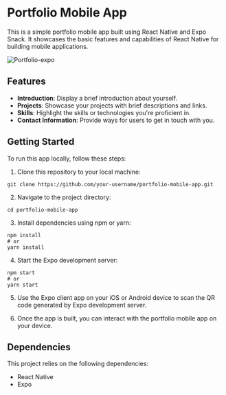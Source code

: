 # Portfolio Mobile App

This is a simple portfolio mobile app built using React Native and Expo Snack. It showcases the basic features and capabilities of React Native for building mobile applications.

![Portfolio-expo](https://github.com/RajalakshmiR24/Portfolio_Mobile_App/assets/127002476/c4358c6b-880c-4c2b-922a-6ad58f1cb0f1)

## Features

- **Introduction**: Display a brief introduction about yourself.
- **Projects**: Showcase your projects with brief descriptions and links.
- **Skills**: Highlight the skills or technologies you're proficient in.
- **Contact Information**: Provide ways for users to get in touch with you.

## Getting Started

To run this app locally, follow these steps:

1. Clone this repository to your local machine:

```
git clone https://github.com/your-username/portfolio-mobile-app.git
```

2. Navigate to the project directory:

```
cd portfolio-mobile-app
```

3. Install dependencies using npm or yarn:

```
npm install
# or
yarn install
```

4. Start the Expo development server:

```
npm start
# or
yarn start
```

5. Use the Expo client app on your iOS or Android device to scan the QR code generated by Expo development server.

6. Once the app is built, you can interact with the portfolio mobile app on your device.

## Dependencies

This project relies on the following dependencies:

- React Native
- Expo
